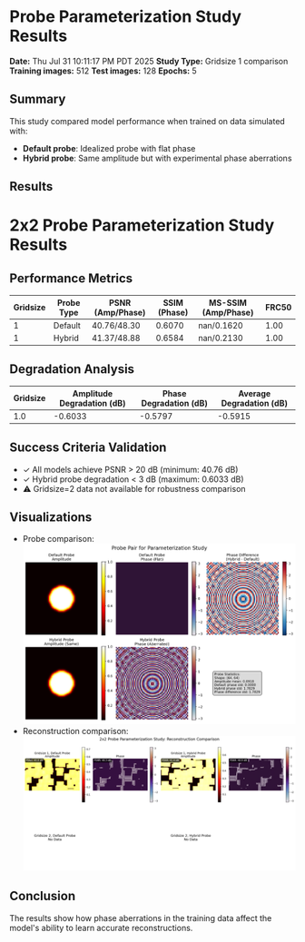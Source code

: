 # Probe Parameterization Study Results

**Date:** Thu Jul 31 10:11:17 PM PDT 2025
**Study Type:** Gridsize 1 comparison
**Training images:** 512
**Test images:** 128
**Epochs:** 5

## Summary

This study compared model performance when trained on data simulated with:
- **Default probe**: Idealized probe with flat phase
- **Hybrid probe**: Same amplitude but with experimental phase aberrations

## Results

# 2x2 Probe Parameterization Study Results

## Performance Metrics

| Gridsize | Probe Type | PSNR (Amp/Phase) | SSIM (Phase) | MS-SSIM (Amp/Phase) | FRC50 |
|----------|------------|------------------|--------------|---------------------|-------|
| 1 | Default | 40.76/48.30 | 0.6070 | nan/0.1620 | 1.00 |
| 1 | Hybrid | 41.37/48.88 | 0.6584 | nan/0.2130 | 1.00 |

## Degradation Analysis

| Gridsize | Amplitude Degradation (dB) | Phase Degradation (dB) | Average Degradation (dB) |
|----------|---------------------------|------------------------|-------------------------|
| 1.0 | -0.6033 | -0.5797 | -0.5915 |

## Success Criteria Validation

- ✓ All models achieve PSNR > 20 dB (minimum: 40.76 dB)
- ✓ Hybrid probe degradation < 3 dB (maximum: 0.6033 dB)
- ⚠ Gridsize=2 data not available for robustness comparison

## Visualizations

- Probe comparison: ![Probes](probe_pair_visualization.png)
- Reconstruction comparison: ![Reconstructions](2x2_reconstruction_comparison.png)

## Conclusion

The results show how phase aberrations in the training data affect the model's ability to learn accurate reconstructions.

